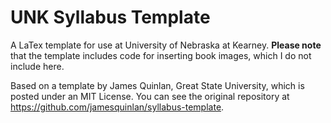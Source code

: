 # UNK Syllabus Template
A LaTex template for use at University of Nebraska at Kearney. **Please note** that the template includes code for inserting book images, which I do not include here.

Based on a template by James Quinlan, Great State University, which is posted under an MIT License. You can see the original repository at <https://github.com/jamesquinlan/syllabus-template>.
